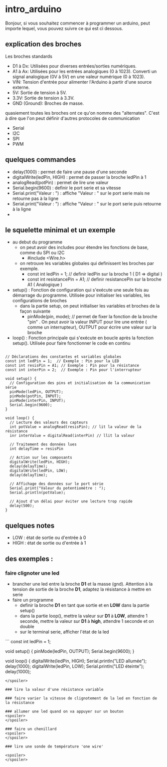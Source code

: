 # intro_arduino

Bonjour,  si vous souhaitez commencer à programmer un arduino, peut importe lequel, vous pouvez suivre ce qui est ci dessous. 

## explication des broches 
Les broches standards 
 - D1 à Dx: Utilisées pour diverses entrées/sorties numériques.
 - A1 à Ax: Utilisées pour les entrées analogiques (0 à 1023). Converti un signal analogique (0V à 5V) en une valeur numérique (0 à 1023).
 - VIN: Tension d'entrée pour alimenter l'Arduino à partir d'une source externe.
 - 5V: Sortie de tension à 5V.
 - 3.3V: Sortie de tension à 3.3V.
 - GND (Ground): Broches de masse.

quasiement toutes les broches ont ce qu'on nomme des "alternates".  C'est à dire que l'on peut définir d'autres protocoles de communication 
 - Serial
 - I2C
 - SPI
 - PWM

   

## quelques commandes 
-  delay(1000) : permet de faire une pause d'une seconde
- digitalWrite(ledPin, HIGH) : permet de passer la broche ledPin à 1
- analogRead(potPin) : permet de lire une valeur
- Serial.begin(9600) : definir le port serie et sa vitesse
- Serial.print("Valeur : ") : affiche "Valeur : " sur le port serie mais ne retourne pas à la ligne 
- Serial.print("Valeur : ") : affiche "Valeur : " sur le port serie puis retourne à la ligne
- 
## le squelette minimal et un exemple 
- au debut du programme
  - on peut avoir des includes pour étendre les fonctions de base, comme du SPI ou I2C
    - #include <Wire.h>
  - on retrouve les variables globales qui definissent les broches par exemple.
    - const int ledPin = 1; // definir ledPin sur la broche 1 ( D1 => digital )
    - const int resistancePin = A1; // definir resistancePin sur la broche A1 ( Analogique ) 
- setup() : Fonction de configuration qui s'exécute une seule fois au démarrage du programme. Utilisée pour initialiser les variables, les configurations de broches
  - dans la partie setup, on peut initialiser les variables et broches de la façon suivante 
    -  pinMode(pin, mode); // permet de fixer la fonction de la broche "pin" . On peut avoir la valeur INPUT pour lire une entrée ( comme un interrupteur), OUTPUT pour écrire une valeur sur la broche
- loop() : Fonction principale qui s'exécute en boucle après la fonction setup(). Utilisée pour faire fonctionner le code en continu


```

// Déclarations des constantes et variables globales
const int ledPin = 1;  // Exemple : Pin pour la LED
const int resisPin = A1; // Exemple : Pin pour la résistance
const int interPin = 2;  // Exemple : Pin pour l'interrupteur

void setup() {
  // Configuration des pins et initialisation de la communication série
  pinMode(ledPin, OUTPUT);
  pinMode(potPin, INPUT);
  pinMode(interPin, INPUT);
  Serial.begin(9600);
}

void loop() {
  // Lecture des valeurs des capteurs
  int potValue = analogRead(resisPin); // lit la valeur de la résistance
  inr interValue = digitalRead(interPin) // llit la valeur 

  // Traitement des données lues
  int delayTime = resisPin

  // Action sur les composants 
  digitalWrite(ledPin, HIGH);
  delay(delayTime);
  digitalWrite(ledPin, LOW);
  delay(delayTime);

  // Affichage des données sur le port série
  Serial.print("Valeur du potentiomètre : ");
  Serial.println(potValue);

  // Ajout d'un délai pour éviter une lecture trop rapide
  delay(500);
}

```

## quelques notes
  - LOW : état de sortie ou d'entrée à 0
  - HIGH : état de sortie ou d'entrée à 1

## des exemples : 

### faire clignoter une led 

- brancher une led entre la  broche **D1**  et la masse (gnd). Attention à la tension de sortie de la broche **D1**, adaptez la résistance à mettre en serie
- faire un programme
  - definir la broche **D1** en tant que sortie et en **LOW** dans la partie setup()
  - dans la partie loop(), mettre la valeur sur **D1** à **LOW**, attendre 1 seconde, mettre la valeur sur **D1** à **high**, attendre 1 seconde et on double
  - sur le terminal serie, afficher l'état de la led 

<spoiler>
  ```
const int ledPin = 1;

void setup() {
  pinMode(ledPin, OUTPUT);
  Serial.begin(9600);
}

void loop() {
  digitalWrite(ledPin, HIGH);
  Serial.println("LED allumée");
  delay(1000);
  digitalWrite(ledPin, LOW);
  Serial.println("LED éteinte");
  delay(1000);
  ```
</spoiler>

### lire la valeur d'une résistance variable 

### faire varier la vitesse de clignotement de la led en fonction de la résistance

### allumer une led quand on va appuyer sur un bouton 
<spoiler>
</spoiler>

### faire un chenillard 
<spoiler>
</spoiler>

### lire une sonde de température 'one wire' 

<spoiler>
</spoiler>


